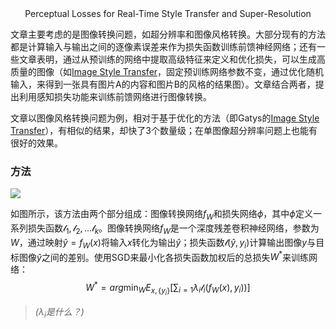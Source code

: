 <center>Perceptual Losses for Real-Time Style Transfer and Super-Resolution</center>

文章主要考虑的是图像转换问题，如超分辨率和图像风格转换。大部分现有的方法都是计算输入与输出之间的逐像素误差来作为损失函数训练前馈神经网络；还有一些文章表明，通过从预训练的网络中提取高级特征来定义和优化损失，可以生成高质量的图像（如[Image Style Transfer](https://www.cv-foundation.org/openaccess/content_cvpr_2016/papers/Gatys_Image_Style_Transfer_CVPR_2016_paper.pdf)，固定预训练网络参数不变，通过优化随机输入，来得到一张具有图片A的内容和图片B的风格的结果图）。文章结合两者，提出利用感知损失功能来训练前馈网络进行图像转换。

文章以图像风格转换问题为例，相对于基于优化的方法（即Gatys的[Image Style Transfer](https://www.cv-foundation.org/openaccess/content_cvpr_2016/papers/Gatys_Image_Style_Transfer_CVPR_2016_paper.pdf)），有相似的结果，却快了3个数量级；在单图像超分辨率问题上也能有很好的效果。

### 方法

![](https://raw.githubusercontent.com/mengyangniu/images/master/Perceptual-Loss-Figure2.png)

如图所示，该方法由两个部分组成：图像转换网络$f_W$和损失网络$\phi$，其中$\phi$定义一系列损失函数$\mathcal{l}_1,\mathcal{l}_2,…\mathcal{l}_k$。图像转换网络$f_W$是一个深度残差卷积神经网络，参数为$W$，通过映射$\hat{y}=f_W(x)$将输入$x$转化为输出$\hat{y}$；损失函数$\mathcal{l}(\hat{y},y_i)$计算输出图像$y$与目标图像$\hat{y}$之间的差别。使用SGD来最小化各损失函数加权后的总损失$W^*$来训练网络：
$$
W^*=arg\min_{W}E_{x,\{y_i\}}[\sum_{i=1}\lambda_i\mathcal{l}_i(f_W(x),y_i))]
$$

> <i>($\lambda_i$是什么？)</i>


